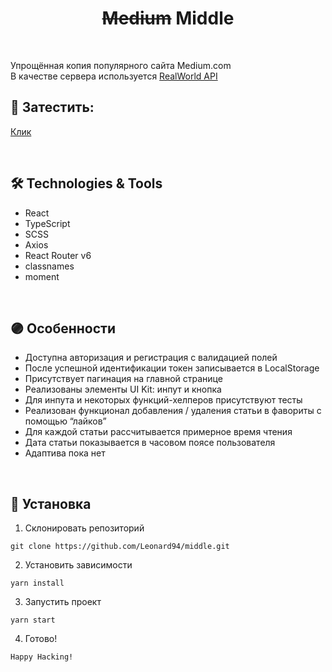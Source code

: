 <h1 align="center"><s>Medium</s> Middle</h1>
</br>

Упрощённая копия популярного сайта Medium.com </br>
В качестве сервера используется [RealWorld API](https://github.com/nickpeihl/realworld-api/blob/master/README.md)


## 🚀 Затестить:

[Клик](http://middle.vladkoleda.ru/)


<br>


## 🛠️ Technologies & Tools
- React
- TypeScript
- SCSS
- Axios
- React Router v6
- classnames
- moment


<br>

## 🟣 Особенности

- Доступна авторизация и регистрация с валидацией полей
- После успешной идентификации токен записывается в LocalStorage
- Присутствует пагинация на главной странице
- Реализованы элементы UI Kit: инпут и кнопка
- Для инпута и некоторых функций-хелперов присутствуют тесты
- Реализован функционал добавления / удаления статьи в фавориты с помощью “лайков”
- Для каждой статьи рассчитывается примерное время чтения
- Дата статьи показывается в часовом поясе пользователя
- Адаптива пока нет


<br>



## 🔧 Установка
1. Склонировать репозиторий
```
git clone https://github.com/Leonard94/middle.git
```

2. Установить зависимости
```
yarn install
```
3. Запустить проект
```
yarn start
```
4. Готово!
```
Happy Hacking!
```
